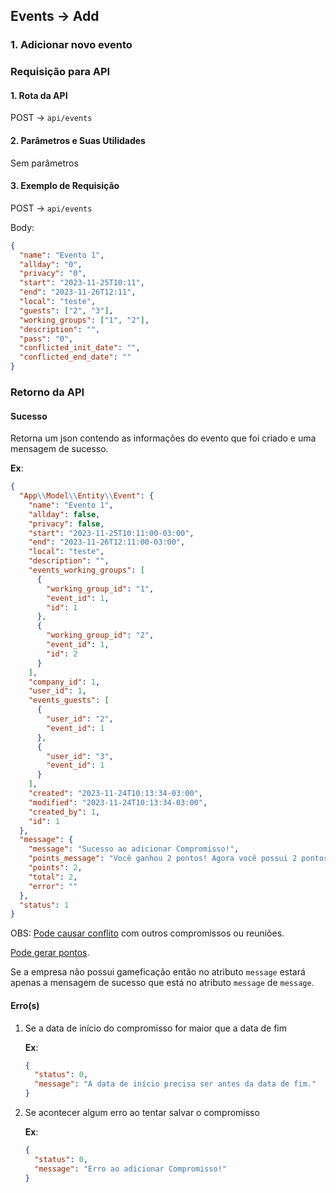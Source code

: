 ## Events -> Add

### 1. Adicionar novo evento

### Requisição para API

#### 1. Rota da API

POST -> `api/events`

#### 2. Parâmetros e Suas Utilidades

Sem parâmetros

#### 3. Exemplo de Requisição

POST -> `api/events`

Body:

```json
{
  "name": "Evento 1",
  "allday": "0",
  "privacy": "0",
  "start": "2023-11-25T10:11",
  "end": "2023-11-26T12:11",
  "local": "teste",
  "guests": ["2", "3"],
  "working_groups": ["1", "2"],
  "description": "",
  "pass": "0",
  "conflicted_init_date": "",
  "conflicted_end_date": ""
}
```

### Retorno da API

#### Sucesso

Retorna um json contendo as informações do evento que foi criado e uma mensagem de sucesso.

**Ex**:

```json
{
  "App\\Model\\Entity\\Event": {
    "name": "Evento 1",
    "allday": false,
    "privacy": false,
    "start": "2023-11-25T10:11:00-03:00",
    "end": "2023-11-26T12:11:00-03:00",
    "local": "teste",
    "description": "",
    "events_working_groups": [
      {
        "working_group_id": "1",
        "event_id": 1,
        "id": 1
      },
      {
        "working_group_id": "2",
        "event_id": 1,
        "id": 2
      }
    ],
    "company_id": 1,
    "user_id": 1,
    "events_guests": [
      {
        "user_id": "2",
        "event_id": 1
      },
      {
        "user_id": "3",
        "event_id": 1
      }
    ],
    "created": "2023-11-24T10:13:34-03:00",
    "modified": "2023-11-24T10:13:34-03:00",
    "created_by": 1,
    "id": 1
  },
  "message": {
    "message": "Sucesso ao adicionar Compromisso!",
    "points_message": "Você ganhou 2 pontos! Agora você possui 2 pontos",
    "points": 2,
    "total": 2,
    "error": ""
  },
  "status": 1
}
```

OBS: [Pode causar conflito](../AdditionalContent/Conflict.md) com outros compromissos ou reuniões.

[Pode gerar pontos](../AdditionalContent/GameficationPoints.md).

Se a empresa não possui gameficação então no atributo `message` estará apenas a mensagem de sucesso que está no atributo `message` de `message`.

#### Erro(s)

1.  Se a data de início do compromisso for maior que a data de fim

    **Ex**:

    ```json
    {
      "status": 0,
      "message": "A data de início precisa ser antes da data de fim."
    }
    ```

2.  Se acontecer algum erro ao tentar salvar o compromisso

    **Ex**:

    ```json
    {
      "status": 0,
      "message": "Erro ao adicionar Compromisso!"
    }
    ```
